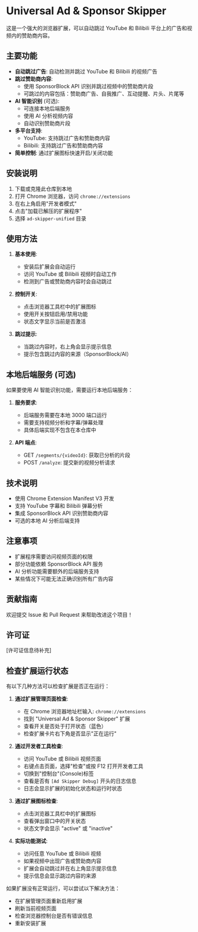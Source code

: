 # Universal Ad & Sponsor Skipper

这是一个强大的浏览器扩展，可以自动跳过 YouTube 和 Bilibili 平台上的广告和视频内的赞助商内容。

## 主要功能

- **自动跳过广告**: 自动检测并跳过 YouTube 和 Bilibili 的视频广告
- **跳过赞助商内容**: 
  - 使用 SponsorBlock API 识别并跳过视频中的赞助商片段
  - 可跳过的内容包括：赞助商广告、自我推广、互动提醒、片头、片尾等
- **AI 智能识别** (可选): 
  - 可连接本地后端服务
  - 使用 AI 分析视频内容
  - 自动识别赞助商片段
- **多平台支持**: 
  - YouTube: 支持跳过广告和赞助商内容
  - Bilibili: 支持跳过广告和赞助商内容
- **简单控制**: 通过扩展图标快速开启/关闭功能

## 安装说明

1. 下载或克隆此仓库到本地
2. 打开 Chrome 浏览器，访问 `chrome://extensions`
3. 在右上角启用"开发者模式"
4. 点击"加载已解压的扩展程序"
5. 选择 `ad-skipper-unified` 目录

## 使用方法

1. **基本使用**:
   - 安装后扩展会自动运行
   - 访问 YouTube 或 Bilibili 视频时自动工作
   - 检测到广告或赞助商内容时会自动跳过

2. **控制开关**:
   - 点击浏览器工具栏中的扩展图标
   - 使用开关按钮启用/禁用功能
   - 状态文字显示当前是否激活

3. **跳过提示**:
   - 当跳过内容时，右上角会显示提示信息
   - 提示包含跳过内容的来源（SponsorBlock/AI）

## 本地后端服务 (可选)

如果要使用 AI 智能识别功能，需要运行本地后端服务：

1. **服务要求**:
   - 后端服务需要在本地 3000 端口运行
   - 需要支持视频分析和字幕/弹幕处理
   - 具体后端实现不包含在本仓库中

2. **API 端点**:
   - GET `/segments/{videoId}`: 获取已分析的片段
   - POST `/analyze`: 提交新的视频分析请求

## 技术说明

- 使用 Chrome Extension Manifest V3 开发
- 支持 YouTube 字幕和 Bilibili 弹幕分析
- 集成 SponsorBlock API 识别赞助商内容
- 可选的本地 AI 分析后端支持

## 注意事项

- 扩展程序需要访问视频页面的权限
- 部分功能依赖 SponsorBlock API 服务
- AI 分析功能需要额外的后端服务支持
- 某些情况下可能无法正确识别所有广告内容

## 贡献指南

欢迎提交 Issue 和 Pull Request 来帮助改进这个项目！

## 许可证

[许可证信息待补充]

## 检查扩展运行状态

有以下几种方法可以检查扩展是否正在运行：

1. **通过扩展管理页面检查**:
   - 在 Chrome 浏览器地址栏输入: `chrome://extensions`
   - 找到 "Universal Ad & Sponsor Skipper" 扩展
   - 查看开关是否处于打开状态（蓝色）
   - 检查扩展卡片右下角是否显示"正在运行"

2. **通过开发者工具检查**:
   - 访问 YouTube 或 Bilibili 视频页面
   - 右键点击页面，选择"检查"或按 F12 打开开发者工具
   - 切换到"控制台"(Console)标签
   - 查看是否有 `[Ad Skipper Debug]` 开头的日志信息
   - 日志会显示扩展的初始化状态和运行时状态

3. **通过扩展图标检查**:
   - 点击浏览器工具栏中的扩展图标
   - 查看弹出窗口中的开关状态
   - 状态文字会显示 "active" 或 "inactive"

4. **实际功能测试**:
   - 访问任意 YouTube 或 Bilibili 视频
   - 如果视频中出现广告或赞助商内容
   - 扩展会自动跳过并在右上角显示提示信息
   - 提示信息会显示跳过内容的来源

如果扩展没有正常运行，可以尝试以下解决方法：
- 在扩展管理页面重新启用扩展
- 刷新当前视频页面
- 检查浏览器控制台是否有错误信息
- 重新安装扩展